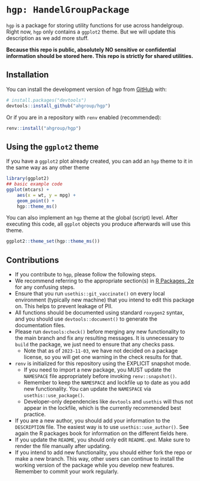 
<!-- README.md is generated from README.qmd. Please edit that file -->

# `hgp: HandelGroupPackage`

<!-- badges: start -->
<!-- badges: end -->

`hgp` is a package for storing utility functions for use across
handelgroup. Right now, `hgp` only contains a `ggplot2` theme. But we
will update this description as we add more stuff.

**Because this repo is public, absolutely NO sensitive or confidential
information should be stored here. This repo is strictly for shared
utilities.**

## Installation

You can install the development version of hgp from
[GitHub](https://github.com/) with:

``` r
# install.packages("devtools")
devtools::install_github("ahgroup/hgp")
```

Or if you are in a repository with `renv` enabled (recommended):

``` r
renv::install("ahgroup/hgp")
```

## Using the `ggplot2` theme

If you have a `ggplot2` plot already created, you can add an `hgp` theme
to it in the same way as any other theme

``` r
library(ggplot2)
## basic example code
ggplot(mtcars) +
    aes(x = wt, y = mpg) +
    geom_point() +
    hgp::theme_ms()
```

You can also implement an `hgp` theme at the global (script) level.
After executing this code, all `ggplot` objects you produce afterwards
will use this theme.

``` r
ggplot2::theme_set(hgp::theme_ms())
```

## Contributions

- If you contribute to `hgp`, please follow the following steps.
- We recommend referring to the appropriate section(s) in [R Packages,
  2e](https://r-pkgs.org/) for any confusing steps.
- Ensure that you run `usethis::git_vaccinate()` on every local
  environment (typically new machine) that you intend to edit this
  package on. This helps to prevent leakage of PII.
- All functions should be documented using standard `roxygen2` syntax,
  and you should use `devtools::document()` to generate the
  documentation files.
- Please run `devtools:check()` before merging any new functionality to
  the main branch and fix any resulting messages. It is unnecessary to
  `build` the package, we just need to ensure that any checks pass.
  - Note that as of `2023-11-03`, we have not decided on a package
    license, so you will get one warning in the check results for that.
- `renv` is initialized for this repository using the EXPLICIT snapshot
  mode.
  - If you need to import a new package, you MUST update the `NAMESPACE`
    file appropriately before invoking `renv::snapshot()`.
  - Remember to keep the `NAMESPACE` and lockfile up to date as you add
    new functionality. You can update the `NAMESPACE` via
    `usethis::use_package()`.
  - Developer-only dependencies like `devtools` and `usethis` will thus
    not appear in the lockfile, which is the currently recommended best
    practice.
- If you are a new author, you should add your information to the
  `DESCRIPTION` file. The easiest way is to use `usethis::use_author()`.
  See again the R packages book for information on the different fields
  here.
- If you update the `README`, you should only edit `README.qmd`. Make
  sure to render the file manually after updating.
- If you intend to add new functionality, you should either fork the
  repo or make a new branch. This way, other users can continue to
  install the working version of the package while you develop new
  features. Remember to commit your work regularly.
